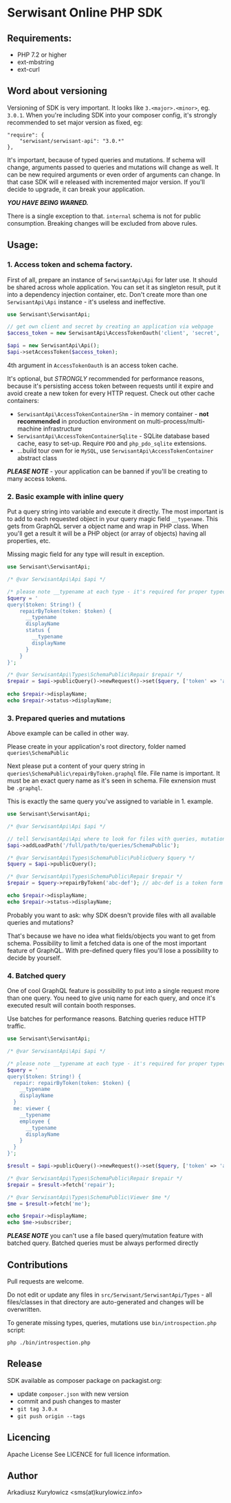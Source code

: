 # Serwisant Online PHP SDK

## Requirements:

* PHP 7.2 or higher
* ext-mbstring
* ext-curl

## Word about versioning

Versioning of SDK is very important. It looks like `3.<major>.<minor>`, eg. `3.0.1`. When you're including SDK into your
composer config, it's strongly recommended to set major version as fixed, eg:

```
"require": {
    "serwisant/serwisant-api": "3.0.*"
},
```  

It's important, because of typed queries and mutations. If schema will change, arguments passed to queries and mutations
will change as well. It can be new required arguments or even order of arguments can change. In that case SDK will e
released with incremented major version. If you'll decide to upgrade, it can break your application.

***YOU HAVE BEING WARNED.***

There is a single exception to that. `internal` schema is not for public consumption. Breaking changes will be excluded
from above rules.

## Usage:

### 1. Access token and schema factory.

First of all, prepare an instance of `SerwisantApi\Api` for later use. It should be shared across whole application. You
can set it as singleton result, put it into a dependency injection container, etc. Don't create more than
one `SerwisantApi\Api` instance - it's useless and ineffective.

```php
use Serwisant\SerwisantApi;

// get own client and secret by creating an application via webpage
$access_token = new SerwisantApi\AccessTokenOauth('client', 'secret', 'public', (new SerwisantApi\AccessTokenContainerFile));

$api = new SerwisantApi\Api();
$api->setAccessToken($access_token);
```

4th argument in `AccessTokenOauth` is an access token cache.

It's optional, but *STRONGLY* recommended for performance reasons, because it's persisting access token between requests
until it expire and avoid create a new token for every HTTP request. Check out other cache containers:

- `SerwisantApi\AccessTokenContainerShm` - in memory container - **not recommended** in production environment on
  multi-process/multi-machine infrastructure
- `SerwisantApi\AccessTokenContainerSqlite` - SQLite database based cache, easy to set-up. Require `PDO`
  and `php_pdo_sqlite` extensions.
- ...build tour own for ie `MySQL`, use `SerwisantApi\AccessTokenContainer` abstract class

***PLEASE NOTE*** - your application can be banned if you'll be creating to many access tokens.

### 2. Basic example with inline query

Put a query string into variable and execute it directly. The most important is to add to each requested object in your
query magic field `__typename`. This gets from GraphQL server a object name and wrap in PHP class. When you'll get a
result it will be a PHP object (or array of objects) having all properties, etc.

Missing magic field for any type will result in exception.

```php
use Serwisant\SerwisantApi;

/* @var SerwisantApi\Api $api */

/* please note __typename at each type - it's required for proper typecast */
$query = '
query($token: String!) {
    repairByToken(token: $token) {
      __typename
      displayName
      status {
        __typename
        displayName
      }
    }
}';

/* @var SerwisantApi\Types\SchemaPublic\Repair $repair */
$repair = $api->publicQuery()->newRequest()->set($query, ['token' => 'abc-def'])->execute()->fetch();
 
echo $repair->displayName;
echo $repair->status->displayName;
```

### 3. Prepared queries and mutations

Above example can be called in other way.

Please create in your application's root directory, folder named `queries\SchemaPublic`

Next please put a content of your query string in `queries\SchemaPublic\repairByToken.graphql` file. File name is
important. It must be an exact query name as it's seen in schema. File exnension must be `.graphql`.

This is exactly the same query you've assigned to variable in 1. example.

```php
use Serwisant\SerwisantApi;

/* @var SerwisantApi\Api $api */

// tell SerwisantApi\Api where to look for files with queries, mutations, etc. It can be done once, in 1. example.
$api->addLoadPath('/full/path/to/queries/SchemaPublic');

/* @var SerwisantApi\Types\SchemaPublic\PublicQuery $query */
$query = $api->publicQuery();

/* @var SerwisantApi\Types\SchemaPublic\Repair $repair */
$repair = $query->repairByToken('abc-def'); // abc-def is a token form repair fetched from user input

echo $repair->displayName;
echo $repair->status->displayName;
```

Probably you want to ask: why SDK doesn't provide files with all available queries and mutations?

That's because we have no idea what fields/objects you want to get from schema. Possibility to limit a fetched data is
one of the most important feature of GraphQL. With pre-defined query files you'll lose a possibility to decide by
yourself.

### 4. Batched query

One of cool GraphQL feature is possibility to put into a single request more than one query. You need to give uniq name
for each query, and once it's executed result will contain booth responses.

Use batches for performance reasons. Batching queries reduce HTTP traffic.

```php
use Serwisant\SerwisantApi;

/* @var SerwisantApi\Api $api */

/* please note __typename at each type - it's required for proper typecast */
$query = '
query($token: String!) {
  repair: repairByToken(token: $token) {
    __typename
    displayName
  }
  me: viewer {
    __typename
    employee {
      __typename
      displayName
    }
  } 
}';

$result = $api->publicQuery()->newRequest()->set($query, ['token' => 'abc-def'])->execute();

/* @var SerwisantApi\Types\SchemaPublic\Repair $repair */
$repair = $result->fetch('repair');

/* @var SerwisantApi\Types\SchemaPublic\Viewer $me */
$me = $result->fetch('me');

echo $repair->displayName;
echo $me->subscriber;
```

***PLEASE NOTE*** you can't use a file based query/mutation feature with batched query. Batched queries must be always
performed directly

## Contributions

Pull requests are welcome.

Do not edit or update any files in `src/Serwisant/SerwisantApi/Types` - all files/classes in that directory are
auto-generated and changes will be overwritten.

To generate missing types, queries, mutations use `bin/introspection.php` script:

```
php ./bin/introspection.php 
```

## Release

SDK available as composer package on packagist.org:

- update `composer.json` with new version
- commit and push changes to master
- `git tag 3.0.x`
- `git push origin --tags`

## Licencing

Apache License See LICENCE for full licence information.

## Author

Arkadiusz Kuryłowicz <sms(at)kurylowicz.info>